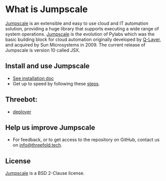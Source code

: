 # What is Jumpscale

[Jumpscale](http://www.jumpscale.com/) is an extensible and easy to use cloud and IT automation solution, providing a huge library that supports executing a wide range of system operations. [Jumpscale](http://www.jumpscale.com/) is the evolution of Pylabs which was the basic building block for cloud automation originally developed by [Q-Layer](https://incubaid.com/q-layer.html), and acquired by Sun Microsystems in 2009\. The current release of Jumpscale is version 10 called JSX.

## Install and use Jumpscale

- [See installation doc](/docs/Installation)
- Get up to speed by following these [steps](Installation/get_started.md).

## Threebot:
   - [deployer](3Bot/deployer.md)
## Help us improve Jumpscale

- For feedback, or to get access to the repository on GitHub, contact us on info@threefold.tech.

## License

[Jumpscale](http://www.jumpscale.com/) is a BSD 2-Clause license.
